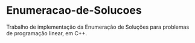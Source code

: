 # Enumeracao-de-Solucoes
Trabalho de implementação da Enumeração de Soluções para problemas de programação linear, em C++.
